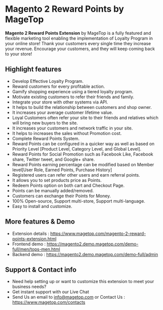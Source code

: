 # Magento 2 Reward Points by MageTop

**Magento 2 Reward Points Extension** by MageTop is a fully featured and flexible marketing tool enabling the implementation of Loyalty Program in your online store! Thank your customers every single time they increase your revenue. Encourage your customers, and they will keep coming back to your store!

## Highlight features

- Develop Effective Loyalty Program.
- Reward customers for every profitable action.
- Gamify shopping experience using a tiered loyalty program.
- Motivate existing customers to refer their friends and family.
- Integrate your store with other systems via API.
- It helps to build the relationship between customers and shop owner.
- It increases your average customer lifetime value.
- Loyal Customers often refer your site to their friends and relatives which will bring new buyers to the site.
- It increases your customers and network traffic in your site.
- It helps to increases the sales without Promotion cost.
- Complete Reward Points System.
- Reward Points can be configured in a quicker way as well as based on Priority Level [Product Level, Category Level, and Global Level].
- Reward Points for Social Promotion such as Facebook Like, Facebook share, Twitter tweet, and Google+ share.
- Reward Points earning percentage can be modified based on Member level[User Role, Earned Points, Purchase History]
- Registered users can refer other users and earn referral points.
- It allows you to set products price as Points.
- Redeem Points option on both cart and Checkout Page.
- Points can be manually added/removed.
- Customers can exchange their Points for Money.
- 100% Open-source, Support multi-store, Support multi-language.
- Easy to install and customize.

## More features & Demo

- Extension details : https://www.magetop.com/magento-2-reward-points-extension.html
- Frontend demo : https://magento2.demo.magetop.com/demo-full/men/tops-men.html
- Backend demo : https://magento2.demo.magetop.com/demo-full/admin

## Support & Contact info

- Need help setting up or want to customize this extension to meet your business needs? 
- Get instant support with our Live Chat
- Send Us an email to info@magetop.com or Contact Us : https://www.magetop.com/contacts
